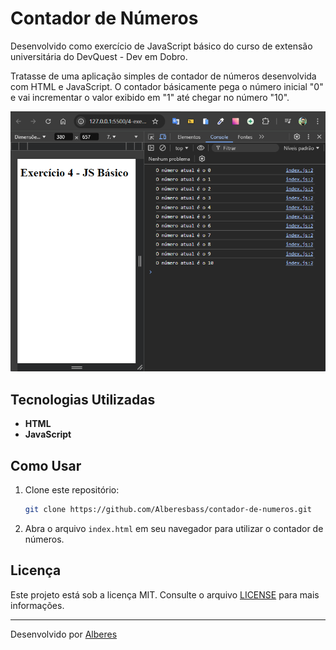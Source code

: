 # Contador de Números

Desenvolvido como exercício de JavaScript básico do curso de extensão universitária do DevQuest - Dev em Dobro.

Tratasse de uma aplicação simples de contador de números desenvolvida com HTML e JavaScript. O contador básicamente pega o número inicial "0" e vai incrementar o valor exibido em "1" até chegar no número "10".

<img src="./ex4-basico.png" alt="imagem do código executado">

## Tecnologias Utilizadas

- **HTML**
- **JavaScript**

## Como Usar

1. Clone este repositório:

   ```bash
   git clone https://github.com/Alberesbass/contador-de-numeros.git
   ```

2. Abra o arquivo `index.html` em seu navegador para utilizar o contador de números.

## Licença

Este projeto está sob a licença MIT. Consulte o arquivo [LICENSE](./LICENSE) para mais informações.

---

Desenvolvido por [Alberes](https://github.com/Alberesbass)